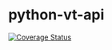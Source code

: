 # python-vt-api
[![Coverage Status](https://coveralls.io/repos/github/kevincianfarini/python-vt-api/badge.svg?branch=master)](https://coveralls.io/github/kevincianfarini/python-vt-api?branch=master)
